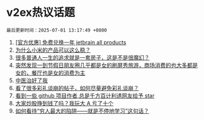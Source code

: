 # v2ex热议话题

`最后更新时间：2025-07-01 13:17:49 +0800`

1. [[官方优惠] 免费兑换一年 jetbrain all products](https://www.v2ex.com/t/1142148)
1. [为什么小米的产品可以这么稳？](https://www.v2ex.com/t/1142116)
1. [很多普通人一生的追求就是一套房子，这是不是很魔幻？](https://www.v2ex.com/t/1142119)
1. [突然发现一到节假日朋友圈几乎都是女的刷屏秀旅游，商场消费的也大多都是女的，餐厅也是女的消费为主](https://www.v2ex.com/t/1141974)
1. [中医治好了我](https://www.v2ex.com/t/1142089)
1. [看了很多彩礼谈崩的帖子，如何尽量避免彩礼谈崩？](https://www.v2ex.com/t/1142118)
1. [看到一些 github 项目作者,总是千方百计利诱网友给予 star](https://www.v2ex.com/t/1142094)
1. [大家炒股挣到钱了吗？我玩大 A 亏了十个](https://www.v2ex.com/t/1142024)
1. [如何看待“穷人最大的陷阱——就是不停地学习”这句话？](https://www.v2ex.com/t/1142043)

